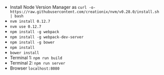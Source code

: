 * Install Node Version Manager as `curl -o- https://raw.githubusercontent.com/creationix/nvm/v0.28.0/install.sh | bash`
* `nvm install 0.12.7`
* `nvm use 0.12.7`
* `npm install -g webpack`
* `npm install -g webpack-dev-server`
* `npm install -g bower`
* `npm install`
* `bower install`
* Terminal 1: `npm run build`
* Terminal 2: `npm run server`
* Browser `localhost:8080`
